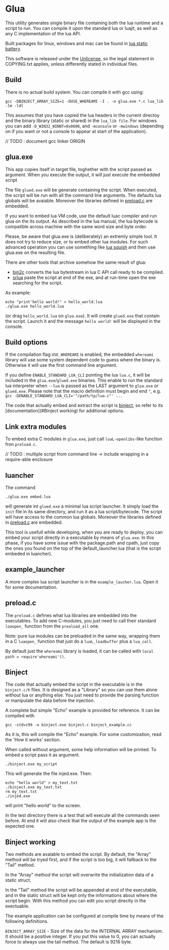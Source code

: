 
Glua
=====

This utility generates single binary file containing both the lua runtime and a
script to run.  You can compile it upon the standard lua or luajit, as well as
any C implementation of the lua API.

Built packages for linux, windows and mac can be found in [lua static
battery](http://github.com/pocomane/lua_static_battery).

This software is released under the [Unlicense](http://unlicense.org), so the
legal statement in COPYING.txt applies, unless differently stated in individual
files.

Build
------

There is no actual build system. You can compile it with gcc using:

```
gcc -DBINJECT_ARRAY_SIZE=1 -DUSE_WHEREAMI -I . -o glua.exe *.c lua_lib -lm -ldl
```

This assumes that you have copied the lua headers in the current directoy and
the binary library (static or shared) in the `lua_lib file`. For windows you can
add `-D_WIN32_WINNT=0x0600`, and `-mconsole` or `-mwindows` (depending on if
you want or not a console to appear at start of the application).

// TODO : document gcc linker ORIGIN

glua.exe
---------

This app copies itself in target file, toghether with the script passed as
argument. When you execute the output, it will just execute the embedded script

The file `glued.exe` will be generate containing the script. When executed, the
script will be run with all the command line arguments.  The defaults lua
globals will be avaiable.  Moreover the libraries defined in
[preload.c](preload.c) are embedded.

If you want to embed lua VM code, use the default luac compiler and run glua
on the its output. As described in the lua manual, the lua bytecode is
compatible across machine with the same word size and byte order.

Please, be aware that glua.exe is (deliberately) an extremly simple tool. It
does not try to reduce size, or to embed other lua modules. For such advanced
operation you can use something like [lua
squish](http://matthewwild.co.uk/projects/squish/home) and then use glua.exe
on the resulting file.

There are other tools that archive somehow the same result of glua:
- [bin2c](https://sourceforge.net/p/wxlua/svn/217/tree/trunk/wxLua/util/bin2c/bin2c.lua)
    converts the lua bytestream in lua C API call ready to be compiled.
- [srlua](http://webserver2.tecgraf.puc-rio.br/~lhf/ftp/lua/#srlua) paste the
    script at end of the exe, and at run-time open the exe searching for the
    script.

As example:

```
echo "print'hello world!" > hello_world.lua
./glua.exe hello_world.lua
```

(or drag `hello_world.lua` on `glua.exe`). It will create `glued.exe`
that contain the script. Launch it and the message `hello world!` will be
displayed in the console.

Build options
--------------

If the compilation flag `USE_WHEREAMI` is enabled, the embedded `whereami`
library will use some system dependent code to guess where the binary is.
Otherwise it will use the first command line argument.

If you define `ENABLE_STANDARD_LUA_CLI` pointing the lua `lua.c`, it will be
included in the `glua.exe`/`glued.exe` binaries. This enable to run the
standard lua interpreter when `--lua` is passed as the LAST argument to
`glua.exe` or `glued.exe`. Please note that the macro definition must begin and
end `"`, e.g.  `gcc -DENABLE_STANDARD_LUA_CLI='"/path/tp/lua.c"' ...`

The code that actually embed and extract the script is [binject](#Binject), so
refer to its [documentation](#Binject working) for additional options.

Link extra modules
-------------------

To embed extra C modules in `glua.exe`, just call `luaL-openlibs`-like function
fron `preload.c`.

// TODO : multiple script from command line -> include wrapping in a
require-able enclosure

luancher
---------

The command

```
./glua.exe embed.lua
```

will generate int `glued.exe` a minimal lua script launcher. It simply load the
`init` file in its same directory, and run it as a lua script/bytecode. The
script will have access to the common lua globals. Moreover the libraries
defined in [preload.c](preload.c) are embedded.

This tool is usefull while developing, when you are ready to deploy, you can
embed your script directly in a executable by means of `glua.exe`. In this
phase, if you have some issue with the package.path and cpath, just copy the
ones you found on the top of the default_launcher.lua (that is the script
embeded in luancher).

example_launcher
-----------------

A more complex lua script launcher is in the `example_laucher.lua`. Open it for
some documentation.

preload.c
----------

The `preload.c` defines what lua libraries are embedded into the executables. To
add new C-modules, you just need to call their standard `loaopen_` function from
the `preaload_all` one.

Note: pure lua modules can be preloaded in the same way, wrapping them in a C
`luaopen_` function that just do a `luaL_loadbuffer` plus a `lua_call`.

By default just the `whereami` library is loaded, it can be called with
`local path = require'whereami'()`.

Binject
--------

The code that actually embed the script in the executable is in the
`binject.c/h` files. It is designed as a "Library" so you can use them alone
without lua or anything else. You just need to provide the parsing function or
manipulate the data before the injection.

A complete but simple "Echo" example is provided for reference. It can be
compiled with

```
gcc -std=c99 -o binject.exe binject.c binject_example.cc
```

As it is, this will compile the "Echo" example. For some customization, read
the 'How it works' section.

When called without argument, some help information will be printed. To embed a
script pass it as argument.

```
./binject.exe my_script
```

This will generate the file injed.exe. Then:

```
echo "hello world" > my_text.txt
./binject.exe my_text.txt
rm my_text.txt
./injed.exe
```

will print "hello world" to the screen.

In the test directory there is a test that will execute all the commands seen
before. At end it will also check that the output of the example app is the
expected one.

Binject working
----------------

Two methods are avaiable to embed the script. By default, the "Array" method
will be tryed first, and if the script is too big, it will fallback to the
"Tail" method.

In the "Array" method the script will overwrite the initialization data of a
static struct.

In the "Tail" method the script will be appended at end of the
executable, and in the static struct will be kept only the informations
about where the script begin. With this method you can edit you script
directly in the exectuable.

The example application can be configured at compile time by means of the
following definitions.

`BINJECT_ARRAY_SIZE` - Size of the data for the INTERNAL ARRAY
mechanism. It should be a positive integer. If you put this value to 0,
you can actually force to always use the tail method. The default is
9216 byte.

